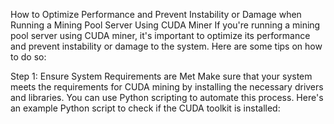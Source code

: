 How to Optimize Performance and Prevent Instability or Damage when Running a Mining Pool Server Using CUDA Miner
If you're running a mining pool server using CUDA miner, it's important to optimize its performance and prevent instability or damage to the system. Here are some tips on how to do so:

Step 1: Ensure System Requirements are Met
Make sure that your system meets the requirements for CUDA mining by installing the necessary drivers and libraries. You can use Python scripting to automate this process. Here's an example Python script to check if the CUDA toolkit is installed:
